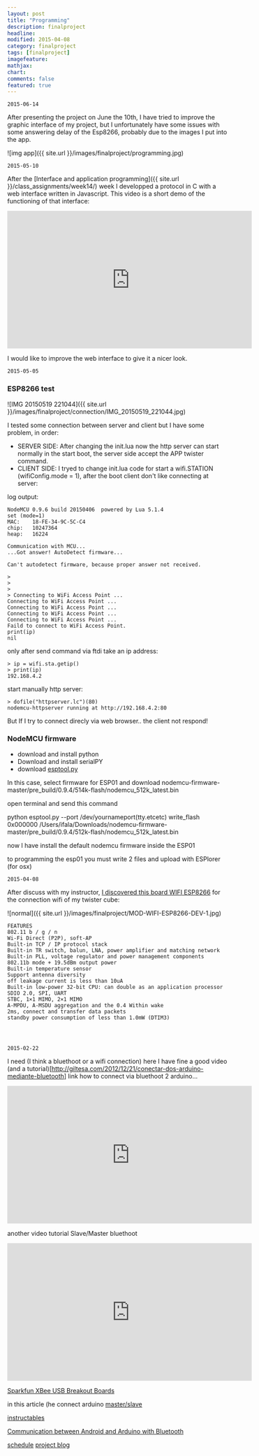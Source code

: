 ```yaml
---
layout: post
title: "Programming"
description: finalproject
headline: 
modified: 2015-04-08
category: finalproject
tags: [finalproject]
imagefeature: 
mathjax: 
chart: 
comments: false
featured: true
---
```


	2015-06-14

After presenting the project on June the 10th, I have tried to improve the graphic interface of my project, but I unfortunately have some issues with some answering delay of the Esp8266, probably due to the images I put into the app.

![img app]({{ site.url }}/images/finalproject/programming.jpg)


	2015-05-10

After the [Interface and application programming]({{ site.url }}/class_assignments/week14/) week I developped a protocol in C with a web interface written in Javascript. This video is a short demo of the functioning of that interface:

<iframe width="560" height="315" src="https://www.youtube.com/embed/QjE1MgSE-bo" frameborder="0" allowfullscreen></iframe>

I would like to improve the web interface to give it a nicer look.

	2015-05-05

### ESP8266 test

![IMG 20150519 221044]({{ site.url }}/images/finalproject/connection/IMG_20150519_221044.jpg)

I tested some connection between server and client but I have some problem, in order:
- SERVER SIDE: After changing the init.lua now the http server can start normally in the start boot, the server side accept the APP twister command.
- CLIENT SIDE: I tryed to change init.lua code for start a wifi.STATION (wifiConfig.mode = 1), after the boot client don't like connecting at server:

log output:

	NodeMCU 0.9.6 build 20150406  powered by Lua 5.1.4
	set (mode=1)
	MAC: 	18-FE-34-9C-5C-C4
	chip: 	10247364
	heap: 	16224

	Communication with MCU...
	...Got answer! AutoDetect firmware...

	Can't autodetect firmware, because proper answer not received.

	> 
	> 
	> 
	> Connecting to WiFi Access Point ...
	Connecting to WiFi Access Point ...
	Connecting to WiFi Access Point ...
	Connecting to WiFi Access Point ...
	Connecting to WiFi Access Point ...
	Faild to connect to WiFi Access Point.
	print(ip)
	nil

only after send command via ftdi take an ip address:

	> ip = wifi.sta.getip()
	> print(ip)
	192.168.4.2
	

start manually http server:

	> dofile("httpserver.lc")(80)
	nodemcu-httpserver running at http://192.168.4.2:80
	


But If I try to connect direcly via web browser.. the client not respond!


### NodeMCU firmware

- download and install python
- Download and install serialPY
- download [esptool.py](https://github.com/themadinventor/esptool/blob/master/esptool.py)

In this case, select firmware for ESP01 and download nodemcu-firmware-master/pre_build/0.9.4/514k-flash/nodemcu_512k_latest.bin

open terminal and send this command

python esptool.py --port /dev/yournameport(tty.etcetc) write_flash 0x000000 /Users/ifala/Downloads/nodemcu-firmware-master/pre_build/0.9.4/512k-flash/nodemcu_512k_latest.bin 

now I have install the default nodemcu firmware inside the ESP01

to programming the esp01 you must write 2 files 
and upload with ESPlorer (for osx)

	2015-04-08
	
After discuss with my instructor, 
[I discovered this board WIFI ESP8266](https://www.olimex.com/Products/IoT/MOD-WIFI-ESP8266-DEV/open-source-hardware) for the connection wifi of my twister cube:

![normal]({{ site.url }}/images/finalproject/MOD-WIFI-ESP8266-DEV-1.jpg)


	FEATURES
	802.11 b / g / n
	Wi-Fi Direct (P2P), soft-AP
	Built-in TCP / IP protocol stack
	Built-in TR switch, balun, LNA, power amplifier and matching network
	Built-in PLL, voltage regulator and power management components
	802.11b mode + 19.5dBm output power
	Built-in temperature sensor
	Support antenna diversity
	off leakage current is less than 10uA
	Built-in low-power 32-bit CPU: can double as an application processor
	SDIO 2.0, SPI, UART
	STBC, 1×1 MIMO, 2×1 MIMO
	A-MPDU, A-MSDU aggregation and the 0.4 Within wake
	2ms, connect and transfer data packets
	standby power consumption of less than 1.0mW (DTIM3)




	2015-02-22

I need (I think a bluethoot or a wifi connection)
here I have fine a good video (and a tutorial)[http://giltesa.com/2012/12/21/conectar-dos-arduino-mediante-bluetooth] link how to connect via bluethoot 2 arduino...

<iframe width="560" height="315" src="https://www.youtube.com/embed/uEhyHWy6mv4" frameborder="0" allowfullscreen></iframe>


another video tutorial Slave/Master bluethoot

<iframe width="560" height="315" src="https://www.youtube.com/embed/3zORXBq7a5g" frameborder="0" allowfullscreen></iframe>

[Sparkfun XBee USB Breakout Boards](http://www.jeremyblum.com/2011/02/27/arduino-tutorial-9-wireless-communication/)


in this article (he connect arduino [master/slave](http://phillipecantin.blogspot.ca/2012/01/arduino-bluetooth-link.html)



[instructables](http://www.instructables.com/id/BlueTooth-Link-with-auto-detect-connect/step2/Assembling/)


[Communication between Android and Arduino with Bluetooth](http://www.elecfreaks.com/677.html)


<a href="{{ site.url }}/finalproject/schedule/"><span class="tiny button success ">schedule</span></a>
<a href="{{ site.url }}/final_project/"><span class="tiny button success ">project blog</span></a>